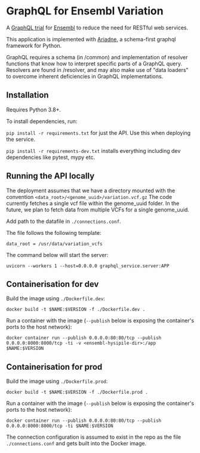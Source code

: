 # GraphQL for Ensembl Variation

A [GraphQL trial](https://graphql.org/) for [Ensembl](https://www.ensembl.org) to reduce the need for RESTful web services.

This application is implemented with [Ariadne](https://ariadnegraphql.org/), a schema-first graphql framework for Python.

GraphQL requires a schema (in /common) and implementation of resolver functions that know how to interpret specific parts of a GraphQL query. Resolvers are found in /resolver, and may also make use of "data loaders" to overcome inherent deficiencies in GraphQL implementations.


## Installation
Requires Python 3.8+.  

To install dependencies, run:

`pip install -r requirements.txt` for just the API.  Use this when deploying the service.

`pip install -r requirements-dev.txt` installs everything including dev dependencies like pytest, mypy etc.

## Running the API locally

The deployment assumes that we have a directory mounted with the convention `<data_root>/<genome_uuid>/variation.vcf.gz`
The code currently fetches a single vcf file within the genome_uuid folder. In the future, we plan to fetch data from multiple VCFs for a single genome_uuid.

Add path to the datafile in `./connections.conf`. 

The file follows the following template:
```
data_root = /usr/data/variation_vcfs
```

The command below will start the server:

```uvicorn --workers 1 --host=0.0.0.0 graphql_service.server:APP```



## Containerisation for dev

Build the image using `./Dockerfile.dev`:

`docker build -t $NAME:$VERSION -f ./Dockerfile.dev .`

Run a container with the image (`--publish` below is exposing the container's ports to the host network):

`docker container run --publish 0.0.0.0:80:80/tcp --publish 0.0.0.0:8000:8000/tcp -ti -v <ensembl-hysipile-dir>:/app $NAME:$VERSION`


## Containerisation for prod
Build the image using `./Dockerfile.prod`:

`docker build -t $NAME:$VERSION -f ./Dockerfile.prod .`

Run a container with the image (`--publish` below is exposing the container's ports to the host network):

`docker container run --publish 0.0.0.0:80:80/tcp --publish 0.0.0.0:8000:8000/tcp -ti $NAME:$VERSION`

The connection configuration is assumed to exist in the repo as the file `./connections.conf` and gets built into the Docker 
image. 
